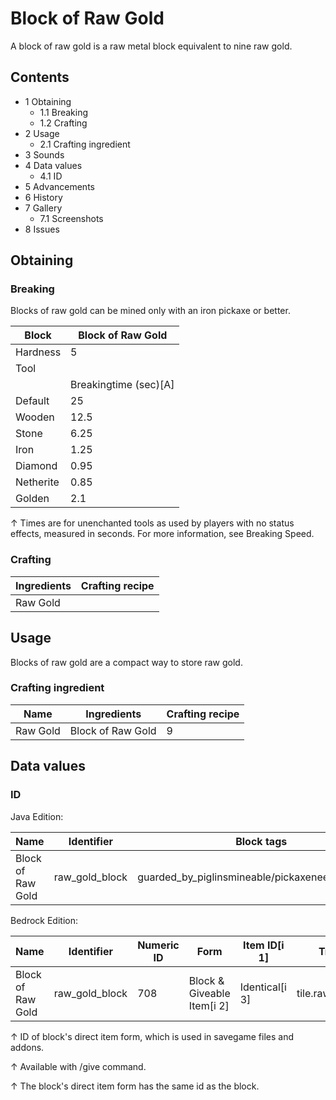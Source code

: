 # Block of Raw Gold
A block of raw gold is a raw metal block equivalent to nine raw gold.

## Contents
- 1 Obtaining
	- 1.1 Breaking
	- 1.2 Crafting
- 2 Usage
	- 2.1 Crafting ingredient
- 3 Sounds
- 4 Data values
	- 4.1 ID
- 5 Advancements
- 6 History
- 7 Gallery
	- 7.1 Screenshots
- 8 Issues

## Obtaining
### Breaking
Blocks of raw gold can be mined only with an iron pickaxe or better.

| Block     | Block of Raw Gold     |
|-----------|-----------------------|
| Hardness  | 5                     |
| Tool      |                       |
|           | Breakingtime (sec)[A] |
| Default   | 25                    |
| Wooden    | 12.5                  |
| Stone     | 6.25                  |
| Iron      | 1.25                  |
| Diamond   | 0.95                  |
| Netherite | 0.85                  |
| Golden    | 2.1                   |


↑ Times are for unenchanted tools as used by players with no status effects, measured in seconds. For more information, see Breaking Speed.


### Crafting
| Ingredients | Crafting recipe |
|-------------|-----------------|
| Raw Gold    |                 |

## Usage
Blocks of raw gold are a compact way to store raw gold.

### Crafting ingredient
| Name     | Ingredients       | Crafting recipe |
|----------|-------------------|-----------------|
| Raw Gold | Block of Raw Gold | 9               |

## Data values
### ID
Java Edition:

| Name              | Identifier     | Block tags                                        | Translation key                |
|-------------------|----------------|---------------------------------------------------|--------------------------------|
| Block of Raw Gold | raw_gold_block | guarded_by_piglinsmineable/pickaxeneeds_iron_tool | block.minecraft.raw_gold_block |

Bedrock Edition:

| Name              | Identifier     | Numeric ID | Form                       | Item ID[i 1]   | Translation key          |
|-------------------|----------------|------------|----------------------------|----------------|--------------------------|
| Block of Raw Gold | raw_gold_block | 708        | Block & Giveable Item[i 2] | Identical[i 3] | tile.raw_gold_block.name |


↑ ID of block's direct item form, which is used in savegame files and addons.

↑ Available with /give command.

↑ The block's direct item form has the same id as the block.



